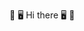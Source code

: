 💾 🖥️ Hi there 🖥️ 💾
<!--
**kingkashka/kingkashka** is a ✨ _special_ ✨ repository because its `README.md` (this file) appears on your GitHub profile.
As a Fullstack Software Developer, I've demonstrated proficiency in delivering top-notch results whether working independently or as part of a team. Before transitioning to software development, I served as an air traffic controller for the United States Army, where I oversaw airspace management in dynamic tactical environments, honing my aptitude for critical thinking. This same fervor for problem-solving fuels my enthusiasm for software development. I committed over 1,000 hours to a rigorous coding bootcamp, specializing in JavaScript, React, and Node.js. Now, I'm eager to leverage these skills and passions in a challenging role within a collaborative development team, dedicated to crafting high-quality, user-friendly front-end applications.

Languages: HTML, CSS, JavaScript, Python 
Frameworks: Node.js, Express.JS
Libraries: React
Databases: MongoDB
Authorization: Bcrypt
CI/CD: GIT, GitHub
👀 View my portfolio here: [Portfolio](https://personalportfolio2.onrender.com/)

📝 Check my resume out here: [Jason's Resume](https://docs.google.com/document/d/1UULFhl4nuR4RNcjxKJlXZs6ToZORQV5zt_r_Cs44GTs/pub)

💬 Message me here: [Linkedin](https://www.linkedin.com/in/thebelovednicholaskeyes/)

📫 Reach me via email: [Nicholas Keyes](mailto:keyes.nicholas2017@gmail.com)

📲 Call Me here: (512) 456-7890


![Kingkashka's github stats](https://github-readme-stats.vercel.app/api?username=kingkashka&show_icons=true&theme=dark)
[![Top Langs](https://github-readme-stats.vercel.app/api/top-langs/?username=kingkashka&layout=compact)](https://github.com/kingkashka/github-readme-stats)
- 🔭 I’m currently working on ...
- 🌱 I’m currently learning ...
- 👯 I’m looking to collaborate on ...
- 🤔 I’m looking for help with ...
- 💬 Ask me about ...
- 📫 How to reach me: ...
- 😄 Pronouns: ...
- ⚡ Fun fact: ...
-->
